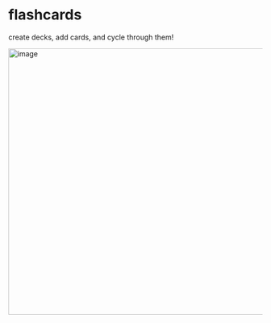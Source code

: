 # flashcards

create decks, add cards, and cycle through them!

<img width="529" alt="image" src="https://github.com/mkmmnn/flashcards/assets/49594955/b1572035-1d73-4053-9eb8-1d0d5ee7cc0d">
